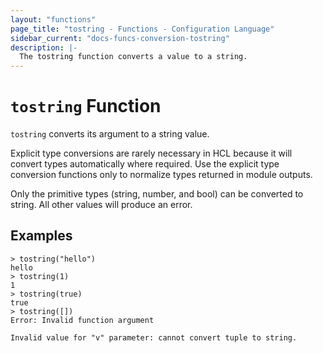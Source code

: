 ```yaml
---
layout: "functions"
page_title: "tostring - Functions - Configuration Language"
sidebar_current: "docs-funcs-conversion-tostring"
description: |-
  The tostring function converts a value to a string.
---
```


# `tostring` Function

`tostring` converts its argument to a string value.

Explicit type conversions are rarely necessary in HCL because it will
convert types automatically where required. Use the explicit type conversion
functions only to normalize types returned in module outputs.

Only the primitive types (string, number, and bool) can be converted to string.
All other values will produce an error.

## Examples

```
> tostring("hello")
hello
> tostring(1)
1
> tostring(true)
true
> tostring([])
Error: Invalid function argument

Invalid value for "v" parameter: cannot convert tuple to string.
```

